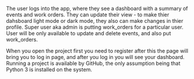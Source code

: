 The user logs into the app, where they see a dashboard with a summary of events and work orders. They can update their view - to make thier dahsboard light mode or dark mode, they also can make changes in thier profile.
Super user aka admin is putting work_orders for a particular user.
User will be only available to update and delete events, and also put work_orders.

When you open the project first you need to register after this the page will bring you to log in page, and after you log in you will see your dashboard.
Running a project is available by GitHub, the only assumption being that Python 3 is installed on the system.
